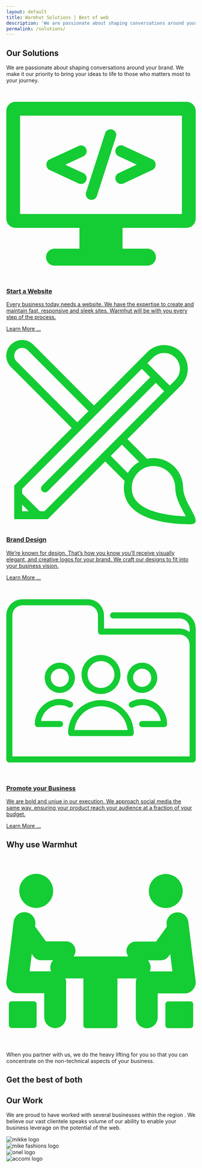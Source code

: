 ```yaml
---
layout: default
title: Warmhut Solutions | Best of web 
description: 'We are passionate about shaping conversations around your brand. We make it our priority to bring your ideas to life to those who matters most to your journey.'
permalink: /solutions/
---
```


<section class = 'division'>
  <div class = 'transparent about'>
    <h1>Our Solutions</h1>
    <div class = 'half'>
        <p>We are passionate about shaping conversations around your brand. We make it our priority to bring your ideas to life to those who matters most to your journey.
        </p>
    </div>
    <div class = 'flex-panel services'>
      <div class = 'flex-item trio'>
        <a href = '/solutions/web/'>
          <p class = 'center-text green'>
            <svg xmlns="http://www.w3.org/2000/svg" class = 'svg-icon' viewBox="0 0 413 413"><path fill="#14cc33" d="M393 28.3H20c-11 0-20 9-20 20v234c0 11 9 20 20 20h139.5v45.3h-54.3c-10.2 0-18.5 8.3-18.5 18.5s8.3 18.5 18.5 18.5h202.6c10.2 0 18.5-8.3 18.5-18.5s-8.3-18.5-18.5-18.5h-54.3v-45.3h139.5c11 0 20-9 20-20v-234C413 37.3 404 28.3 393 28.3zM383 272.3H30v-214h353V272.3z" class="a"/><path fill="#14cc33" d="M94.6 176.6l63.1 29.3c1.6 0.8 3.4 1.1 5.2 1.1 2.3 0 4.6-0.7 6.6-1.9 3.5-2.3 5.7-6.1 5.7-10.3v-0.3c0-4.8-2.8-9.1-7.1-11.1l-39.5-18.3 39.5-18.3c4.3-2 7.1-6.4 7.1-11.1v-0.3c0-4.2-2.1-8.1-5.7-10.3 -2-1.3-4.2-1.9-6.6-1.9 -1.8 0-3.6 0.4-5.2 1.1L94.6 153.5c-4.3 2-7.1 6.4-7.1 11.1v0.9C87.5 170.3 90.3 174.6 94.6 176.6z" class="a"/><path fill="#14cc33" d="M175.7 236.4c2.3 3.1 6 5 9.9 5h0.3c5.4 0 10-3.4 11.7-8.5l41.6-128.8c1.2-3.7 0.5-7.8-1.8-11 -2.3-3.1-6-5-9.9-5h-0.3c-5.4 0-10 3.4-11.7 8.5L173.9 225.4C172.7 229.1 173.4 233.2 175.7 236.4z" class="a"/><path fill="#14cc33" d="M237.9 135.6c0 4.7 2.8 9.1 7.1 11.1l39.5 18.3 -39.5 18.3c-4.3 2-7.1 6.4-7.1 11.1v0.3c0 4.2 2.1 8.1 5.7 10.3 2 1.3 4.3 1.9 6.6 1.9 1.8 0 3.5-0.4 5.2-1.1l63.1-29.3c4.3-2 7.1-6.4 7.1-11.1v-0.9c0-4.7-2.8-9.1-7.1-11.1l-63.1-29.3c-1.6-0.7-3.4-1.1-5.2-1.1 -2.4 0-4.6 0.7-6.6 1.9 -3.6 2.3-5.7 6.1-5.7 10.3V135.6L237.9 135.6z" class="a"/></svg>
            </p>
          <h3 class = 'value'>Start a Website</h3>
          <p>Every business today needs a website. We have the expertise to create and maintain fast, responsive and sleek sites. Warmhut will be with you every step of the process.
          </p>
          <p class = 'green'>Learn More ...</p>
        </a>
      </div>
      <div class = 'flex-item trio' id = 'graphics'>
        <a href = '/solutions/brand/'>
          <p class = 'center-text green'>
            <svg xmlns="http://www.w3.org/2000/svg" viewBox="0 0 512 512" class = 'svg-icon'><path fill="#14cc33" d="M478.2 406.4c0-44.3-35.9-80.2-80.2-80.2 -5.9 0-11.7 0.6-17.3 1.9l-53.2-53.2L471.9 130.6c25-25 25-65.5 0-90.5 -12.5-12.5-28.9-18.7-45.2-18.7s-32.8 6.3-45.3 18.7L237.1 184.4 72.8 20.1C64.5 11.8 53.6 7.6 42.7 7.6c-10.9 0-21.8 4.2-30.2 12.5 -16.7 16.7-16.7 43.7 0 60.3l164.3 164.3L21.4 400.1v90.5h90.5L267.3 335.2l52.7 52.7c-1.4 5.9-2.2 12.1-2.2 18.5 0 90.8 134 98 178.3 98C540.4 504.4 478.2 450.7 478.2 406.4zM396.5 55.2c8.1-8.1 18.8-12.5 30.2-12.5 11.4 0 22.1 4.4 30.2 12.5 16.6 16.6 16.6 43.7 0 60.3l-15.1 15.1 -60.3-60.3L396.5 55.2zM27.6 65.3c-8.3-8.3-8.3-21.8 0-30.2 4-4 9.4-6.2 15.1-6.2 5.7 0 11 2.2 15.1 6.2l164.3 164.3 -30.2 30.2L27.6 65.3zM42.7 469.3v-17.7l17.7 17.7H42.7zM103 469.3H90.6l-47.8-47.8v-12.5l323.6-323.6 22.7 22.7L96.9 400.2c-4.2 4.2-4.2 10.9 0 15.1 4.2 4.2 10.9 4.2 15.1 0l292.1-292.1 22.6 22.6L103 469.3zM282.4 320.1l30.2-30.2 46.4 46.4c-12.6 7.1-23.1 17.4-30.4 30L282.4 320.1zM397.2 469.2c-18.5-6.2-32.8-14.4-42.5-24.2 -10.4-10.6-15.5-23.2-15.5-38.7 0-15.7 6.1-30.5 17.2-41.6 11.1-11.1 25.9-17.2 41.6-17.2 32.5 0 58.9 26.4 58.9 58.9 0 24.3 12.9 48 23.3 67 1.5 2.8 3.4 6.3 5.1 9.6C462.4 482.3 427.7 479.5 397.2 469.2z" fill="#14cc33"/></svg>  
          </p>
          <h3 class = 'value'>Brand Design</h3>
          <p>We’re known for design. That’s how you know you’ll receive visually elegant, and creative logos for your brand. We craft our designs to fit into your business vision.</p>
          <p class = 'green'>Learn More ...</p>
        </a>
      </div>
      <div class = 'flex-item trio' id = 'social'>
        <a href = '/solutions/social/'>
        <p class = 'center-text green'>
          <svg xmlns="http://www.w3.org/2000/svg" viewBox="0 0 470 470" class = 'svg-icon'><path fill="#14cc33" d="m430 65.5h-165c-4.1 0-7.5 3.4-7.5 7.5s3.4 7.5 7.5 7.5h165c13.8 0 25 11.2 25 25v8.8c-6.9-5.5-15.5-8.8-25-8.8h-187.5v-32.5c0-22.1-17.9-40-40-40h-162.5c-22.1 0-40 17.9-40 40v356.5c0 4.1 3.4 7.5 7.5 7.5h455c4.1 0 7.5-3.4 7.5-7.5v-324c0-22.1-17.9-40-40-40zm25 356.5h-440v-349c0-13.8 11.2-25 25-25h162.5c13.8 0 25 11.2 25 25v40c0 4.1 3.4 7.5 7.5 7.5h195c13.8 0 25 11.2 25 25v276.5z" class="a"/><path fill="#14cc33" d="m337.2 264.9c20.7 0 37.5-16.8 37.5-37.5s-16.8-37.5-37.5-37.5-37.5 16.8-37.5 37.5 16.8 37.5 37.5 37.5zm0-60c12.4 0 22.5 10.1 22.5 22.5 0 12.4-10.1 22.5-22.5 22.5-12.4 0-22.5-10.1-22.5-22.5 0-12.4 10.1-22.5 22.5-22.5z" class="a"/><path fill="#14cc33" d="m337.2 279.9c-10.2 0-20.3 2.5-29.2 7.3-3.6 2-5 6.5-3.1 10.2 2 3.6 6.5 5 10.2 3.1 6.7-3.6 14.4-5.5 22.1-5.5 23.3 0 42.7 17.1 46.3 39.4h-46.3c-4.1 0-7.5 3.4-7.5 7.5s3.4 7.5 7.5 7.5h54.4c4.1 0 7.5-3.4 7.5-7.5 0-34.1-27.8-61.9-61.9-61.9z" class="a"/><path fill="#14cc33" d="m133.4 334.3h-47c3.6-22.3 23-39.4 46.3-39.4 7.7 0 15.4 1.9 22.1 5.5 3.7 2 8.2 0.6 10.2-3.1 2-3.6 0.6-8.2-3.1-10.2-8.9-4.8-19-7.3-29.2-7.3-34.1 0-61.9 27.8-61.9 61.9 0 4.1 3.4 7.5 7.5 7.5h55.1c4.1 0 7.5-3.4 7.5-7.5s-3.4-7.5-7.5-7.5z" class="a"/><path fill="#14cc33" d="m132.8 264.9c20.7 0 37.5-16.8 37.5-37.5s-16.8-37.5-37.5-37.5-37.5 16.8-37.5 37.5 16.8 37.5 37.5 37.5zm0-60c12.4 0 22.5 10.1 22.5 22.5 0 12.4-10.1 22.5-22.5 22.5-12.4 0-22.5-10.1-22.5-22.5 0-12.4 10.1-22.5 22.5-22.5z" class="a"/><path fill="#14cc33" d="m235 267.6c26.6 0 48.3-21.7 48.3-48.3s-21.7-48.3-48.3-48.3-48.3 21.7-48.3 48.3 21.7 48.3 48.3 48.3zm0-81.6c18.4 0 33.3 14.9 33.3 33.3s-14.9 33.3-33.3 33.3-33.3-14.9-33.3-33.3 14.9-33.3 33.3-33.3z" class="a"/><path fill="#14cc33" d="m235 282.6c-44.9 0-81.5 36.5-81.5 81.5 0 4.1 3.4 7.5 7.5 7.5h147.9c4.1 0 7.5-3.4 7.5-7.5 0-44.9-36.5-81.5-81.5-81.5zm-66 74c3.7-33.1 31.9-59 66-59s62.3 25.8 66 59h-132.1z" class="a"/></svg>
        </p>
        <h3 class = 'value'>Promote your Business</h3>
        <p> We are bold and uniue in our execution. We approach social media the same way, ensuring your product reach your audience at a fraction of your budget.</p>
          <p class = 'green'>Learn More ...</p>
        </a>
      </div>
    </div>
    <div class = 'transparent'>
      <h2>Why use Warmhut</h2>
      <span class = 'special-border'></span>
      <div class = 'flex-panel'>
        <div class = 'flex-item duo'>
        <div class = 'screen-bar'>
          <div class = 'toggle-icons'></div>
        </div>
        <div class = 'special-screen'>
        <p class = 'green center-text'><svg class = 'svg-icon' xmlns="http://www.w3.org/2000/svg" viewBox="0 0 497 497" width="512" height="512"><style>.a{fill:#14cc33;}</style><path d="M407.3 134.5c23.8 6.2 48.1-8.1 54.3-31.9 6.2-23.8-8.1-48.1-31.8-54.3 -23.8-6.2-48.1 8.1-54.3 31.8C369.3 104 383.5 128.3 407.3 134.5z" class="a"/><path d="M483.3 380.2h-58.7c-3.9 0-7.1 3.2-7.1 7.1v55.7c0 3.9 3.2 7.1 7.1 7.1h58.7c3.9 0 7.1-3.2 7.1-7.1V387.3C490.4 383.3 487.2 380.2 483.3 380.2z" class="a"/><path d="M489.8 349.5c5.5-6.2 8-14.4 7-22.5l-19-154.5c-1.9-15.8-16.1-26.9-32-25 -15.7 1.9-26.9 16.3-25 32l0.6 5.1 -28.3 38.9h-53.1c-13.6 0-24.6 11-24.6 24.6 0 5.4 1.8 10.4 4.8 14.4H176.5c3.2-4.1 5.1-9.3 5.1-14.9 0-13.6-11-24.6-24.6-24.6h-53.1L75.6 184.1l0.6-5.1c1.9-15.8-9.3-30.1-25-32 -15.9-1.9-30.1 9.3-32 25L0.2 326.6c-1 8.2 1.6 16.4 7 22.5 5.5 6.2 13.3 9.7 21.5 9.7h70.8v62.6c0 15.9 12.9 28.7 28.7 28.7s28.7-12.9 28.7-28.7v-91.3c0-3.6-0.7-7-1.9-10.1h47.3v123c0 3.9 3.2 7.1 7.1 7.1h75.1c3.9 0 7.1-3.2 7.1-7.1V320h50.4c-1.3 3.3-2.1 6.8-2.1 10.5v91.3c0 15.9 12.9 28.7 28.7 28.7s28.7-12.9 28.7-28.7v-62.6h70.8C476.5 359.2 484.4 355.7 489.8 349.5zM61.2 301.4l5.6-45.5 4.6 6.3c4.6 6.4 12 10.2 19.9 10.2h31.4c-4.5 5.1-7.3 11.7-7.3 19 0 3.6 0.7 7 1.9 10.1H61.2zM376.6 301.8c1.3-3.3 2.1-6.8 2.1-10.5 0-7.1-2.7-13.5-7-18.6h34c7.9 0 15.3-3.8 19.9-10.1l4.6-6.3 5.6 45.5H376.6z" class="a"/><path d="M89.7 134.1c23.8-6.2 38.1-30.5 31.8-54.3C115.4 56 91.1 41.7 67.3 47.9c-23.8 6.2-38.1 30.5-31.8 54.3C41.6 126 65.9 140.3 89.7 134.1z" class="a"/><path d="M72.5 379.8h-58.7c-3.9 0-7.1 3.2-7.1 7.1v55.7c0 3.9 3.2 7.1 7.1 7.1h58.7c3.9 0 7.1-3.2 7.1-7.1v-55.7C79.5 382.9 76.4 379.8 72.5 379.8z" class="a"/></svg></p>
       <p>
        When you partner with us, we do the heavy lifting for you so that you can concentrate on the non-technical aspects of your business.
        </p>
        </div>
        </div>
        <div class = 'flex-item duo'>
        <h2>Get the best of both</h2>
        <!--<p>We offer excellence at the best price possible.</p>-->
        </div>
      </div>
    </div>
    <div class = 'transparent'>
        <h2>Our Work</h2>
        <div class = 'half'>
        <p>We are proud to have worked with several businesses within the region
            . We believe our vast clientele speaks volume 
            of our ability to enable your business leverage on the potential of the 
            web.
        </p>
        </div>
        <div class ='flex-panel'>
        <section class = 'carousel'>
            <div class = 'nav'></div>
            <div class = 'container'>
              <div class = 'slide project'>
              <img src = '{{ site.baseurl }}/assets/logos/sikke.svg' alt = 'mikke logo'>
              </div>
              <div class = 'slide project'>
              <img src = '{{ site.baseurl }}/assets/logos/mike.svg' alt = 'mike fashions logo'>
              </div>
              <div class = 'slide project'>
              <img src = '{{ site.baseurl }}/assets/logos/onel.svg' alt = 'onel logo'>
              </div>
              <div class = 'slide project'>
              <img src = '{{ site.baseurl }}/assets/logos/accomi.svg' alt = 'accomi logo'>
              </div>
            </div>
          </section>
        </div>
      </div>
       </div>
</section>